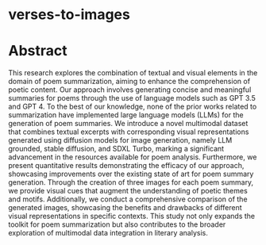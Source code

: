 # verses-to-images

# Abstract

This research explores the combination of textual and visual elements in the domain of poem summarization, aiming to enhance the comprehension of poetic content. Our approach involves generating concise and meaningful summaries for poems through the use of language models such as GPT 3.5 and GPT 4. To the best of our knowledge, none of the prior works related to summarization have implemented large language models (LLMs) for the generation of poem summaries. We introduce a novel multimodal dataset that combines textual excerpts with corresponding visual representations generated using diffusion models for image generation, namely LLM grounded, stable diffusion, and SDXL Turbo, marking a significant advancement in the resources available for poem analysis. Furthermore, we present quantitative results demonstrating the efficacy of our approach, showcasing improvements over the existing state of art for poem summary generation. Through the creation of three images for each poem summary, we provide visual cues that augment the understanding of poetic themes and motifs. Additionally, we conduct a comprehensive comparison of the generated images, showcasing the benefits and drawbacks of different visual representations in specific contexts. This study not only expands the toolkit for poem summarization but also contributes to the broader exploration of multimodal data integration in literary analysis.
